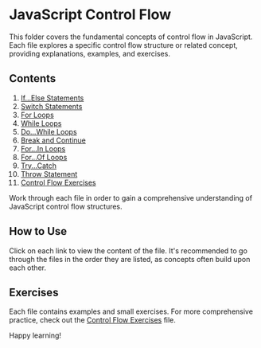 # JavaScript Control Flow

This folder covers the fundamental concepts of control flow in JavaScript. Each file explores a specific control flow structure or related concept, providing explanations, examples, and exercises.

## Contents

1. [If...Else Statements](./01_if_else.js)
2. [Switch Statements](./02_switch.js)
3. [For Loops](./03_for_loops.js)
4. [While Loops](./04_while_loops.js)
5. [Do...While Loops](./05_do_while_loops.js)
6. [Break and Continue](./06_break_continue.js)
7. [For...In Loops](./07_for_in_loops.js)
8. [For...Of Loops](./08_for_of_loops.js)
9. [Try...Catch](./09_try_catch.js)
10. [Throw Statement](./10_throw.js)
11. [Control Flow Exercises](./11_control_flow_exercises.js)

Work through each file in order to gain a comprehensive understanding of JavaScript control flow structures.

## How to Use

Click on each link to view the content of the file. It's recommended to go through the files in the order they are listed, as concepts often build upon each other.

## Exercises

Each file contains examples and small exercises. For more comprehensive practice, check out the [Control Flow Exercises](./11_control_flow_exercises.js) file.

Happy learning!
